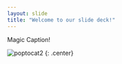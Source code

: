 ```yaml
---
layout: slide
title: "Welcome to our slide deck!"
---
```


Magic Caption!

![poptocat2](https://octodex.github.com/images/poptocat_v2.png)
{: .center}
